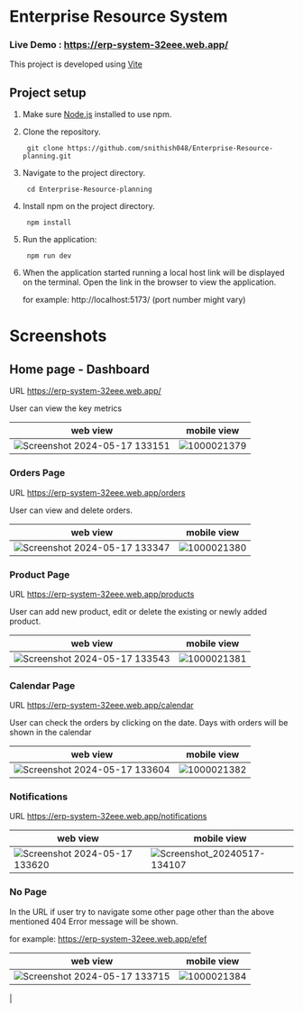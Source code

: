 # Enterprise Resource System

### Live Demo : https://erp-system-32eee.web.app/

This project is developed using [Vite](https://vitejs.dev/guide/)

## Project setup

1. Make sure [Node.js](https://nodejs.org/en/download/package-manager) installed to use npm. 

2. Clone the repository.

        git clone https://github.com/snithish048/Enterprise-Resource-planning.git

3. Navigate to the project directory.

        cd Enterprise-Resource-planning

4. Install npm on the project directory.

        npm install 

5. Run the application:

        npm run dev

6. When the application started running a local host link will be displayed on the terminal.
  Open the link in the browser to view the application.

    for example:  http://localhost:5173/ (port number might vary)

# Screenshots

## Home page - Dashboard

 URL https://erp-system-32eee.web.app/

User can view the key metrics

| web view | mobile view|
|----------|------------|
|![Screenshot 2024-05-17 133151](https://github.com/snithish048/Enterprise-Resource-planning/assets/56190555/d6f70d99-c3a9-4d0b-abda-cf87c5f8e8cd)|![1000021379](https://github.com/snithish048/Enterprise-Resource-planning/assets/56190555/f445c05a-2690-4e5e-8a86-e459c39d3a21)|






### Orders Page

  URL https://erp-system-32eee.web.app/orders

  User can view and delete orders.

| web view | mobile view|
|----------|------------|
|![Screenshot 2024-05-17 133347](https://github.com/snithish048/Enterprise-Resource-planning/assets/56190555/802b1455-2bf0-425c-bcf3-89d1a00d964f)|![1000021380](https://github.com/snithish048/Enterprise-Resource-planning/assets/56190555/4c8673fc-da5a-408b-a436-e9a61e295753)|






### Product Page

 URL https://erp-system-32eee.web.app/products

 User can add new product, edit or delete the existing or newly added product.

| web view | mobile view|
|----------|------------|
|![Screenshot 2024-05-17 133543](https://github.com/snithish048/Enterprise-Resource-planning/assets/56190555/b8e7e5d0-4d1e-4626-bd65-35fa3166085d)|![1000021381](https://github.com/snithish048/Enterprise-Resource-planning/assets/56190555/832bc432-3c91-4785-b052-583073df4931)|






### Calendar Page

  URL https://erp-system-32eee.web.app/calendar
  
  User can check the orders by clicking on the date. Days with orders will be shown in the calendar 

| web view | mobile view|
|----------|------------|
|![Screenshot 2024-05-17 133604](https://github.com/snithish048/Enterprise-Resource-planning/assets/56190555/8277d128-4014-4ab5-ad91-68d9b5127d3d)|![1000021382](https://github.com/snithish048/Enterprise-Resource-planning/assets/56190555/c658e9a5-82ad-48ae-ab39-83d0464a3bdd)|





### Notifications

  URL https://erp-system-32eee.web.app/notifications

| web view | mobile view|
|----------|------------|
|![Screenshot 2024-05-17 133620](https://github.com/snithish048/Enterprise-Resource-planning/assets/56190555/d3721590-ee30-4592-9eee-4de9408849df)|![Screenshot_20240517-134107](https://github.com/snithish048/Enterprise-Resource-planning/assets/56190555/352de2e7-5d22-4afd-8c77-c866e369383a)|



### No Page

In the URL if user try to navigate some other page other than the above mentioned 404 Error message will be shown.


  for example: https://erp-system-32eee.web.app/efef 

  



| web view | mobile view|
|----------|------------|
|![Screenshot 2024-05-17 133715](https://github.com/snithish048/Enterprise-Resource-planning/assets/56190555/be3be7aa-f250-49e4-9e04-37b44529a720)|![1000021384](https://github.com/snithish048/Enterprise-Resource-planning/assets/56190555/fca5fc95-9114-448a-ab80-b9fa29e5ff56)
|





